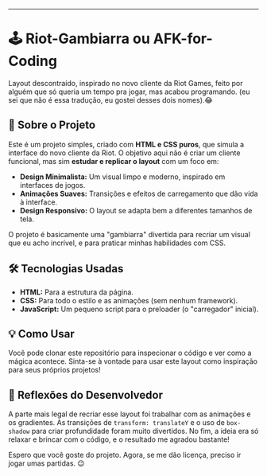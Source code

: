 -----

# 🕹️ Riot-Gambiarra ou AFK-for-Coding

Layout descontraído, inspirado no novo cliente da Riot Games, feito por alguém que só queria um tempo pra jogar, mas acabou programando. (eu sei que não é essa tradução, eu gostei desses dois nomes).😂

## 🚀 Sobre o Projeto

Este é um projeto simples, criado com **HTML e CSS puros**, que simula a interface do novo cliente da Riot. O objetivo aqui não é criar um cliente funcional, mas sim **estudar e replicar o layout** com um foco em:

  * **Design Minimalista:** Um visual limpo e moderno, inspirado em interfaces de jogos.
  * **Animações Suaves:** Transições e efeitos de carregamento que dão vida à interface.
  * **Design Responsivo:** O layout se adapta bem a diferentes tamanhos de tela.

O projeto é basicamente uma "gambiarra" divertida para recriar um visual que eu acho incrível, e para praticar minhas habilidades com CSS.


## 🛠️ Tecnologias Usadas

  * **HTML:** Para a estrutura da página.
  * **CSS:** Para todo o estilo e as animações (sem nenhum framework).
  * **JavaScript:** Um pequeno script para o preloader (o "carregador" inicial).

## 💡 Como Usar

Você pode clonar este repositório para inspecionar o código e ver como a mágica acontece. Sinta-se à vontade para usar este layout como inspiração para seus próprios projetos\!


## 🧠 Reflexões do Desenvolvedor

A parte mais legal de recriar esse layout foi trabalhar com as animações e os gradientes. As transições de `transform: translateY` e o uso de `box-shadow` para criar profundidade foram muito divertidos. No fim, a ideia era só relaxar e brincar com o código, e o resultado me agradou bastante\!

Espero que você goste do projeto. Agora, se me dão licença, preciso ir jogar umas partidas. 😉
